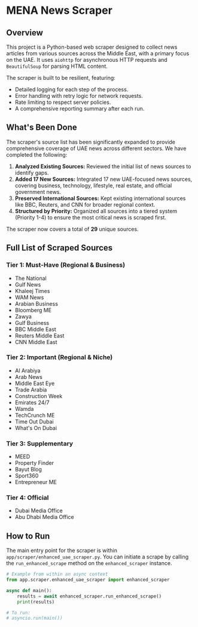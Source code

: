 # MENA News Scraper

## Overview

This project is a Python-based web scraper designed to collect news articles from various sources across the Middle East, with a primary focus on the UAE. It uses `aiohttp` for asynchronous HTTP requests and `BeautifulSoup` for parsing HTML content.

The scraper is built to be resilient, featuring:

- Detailed logging for each step of the process.
- Error handling with retry logic for network requests.
- Rate limiting to respect server policies.
- A comprehensive reporting summary after each run.

## What's Been Done

The scraper's source list has been significantly expanded to provide comprehensive coverage of UAE news across different sectors. We have completed the following:

1.  **Analyzed Existing Sources:** Reviewed the initial list of news sources to identify gaps.
2.  **Added 17 New Sources:** Integrated 17 new UAE-focused news sources, covering business, technology, lifestyle, real estate, and official government news.
3.  **Preserved International Sources:** Kept existing international sources like BBC, Reuters, and CNN for broader regional context.
4.  **Structured by Priority:** Organized all sources into a tiered system (Priority 1-4) to ensure the most critical news is scraped first.

The scraper now covers a total of **29** unique sources.

## Full List of Scraped Sources

### Tier 1: Must-Have (Regional & Business)

- The National
- Gulf News
- Khaleej Times
- WAM News
- Arabian Business
- Bloomberg ME
- Zawya
- Gulf Business
- BBC Middle East
- Reuters Middle East
- CNN Middle East

### Tier 2: Important (Regional & Niche)

- Al Arabiya
- Arab News
- Middle East Eye
- Trade Arabia
- Construction Week
- Emirates 24/7
- Wamda
- TechCrunch ME
- Time Out Dubai
- What's On Dubai

### Tier 3: Supplementary

- MEED
- Property Finder
- Bayut Blog
- Sport360
- Entrepreneur ME

### Tier 4: Official

- Dubai Media Office
- Abu Dhabi Media Office

## How to Run

The main entry point for the scraper is within `app/scraper/enhanced_uae_scraper.py`. You can initiate a scrape by calling the `run_enhanced_scrape` method on the `enhanced_scraper` instance.

```python
# Example from within an async context
from app.scraper.enhanced_uae_scraper import enhanced_scraper

async def main():
    results = await enhanced_scraper.run_enhanced_scrape()
    print(results)

# To run:
# asyncio.run(main())
```
